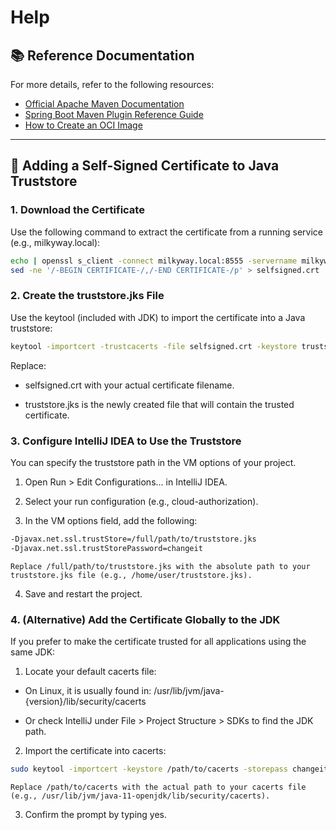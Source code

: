 # Help
## 📚 Reference Documentation

For more details, refer to the following resources:

- [Official Apache Maven Documentation](https://maven.apache.org/guides/index.html)
- [Spring Boot Maven Plugin Reference Guide](https://docs.spring.io/spring-boot/docs/3.2.2/maven-plugin/reference/html/)
- [How to Create an OCI Image](https://docs.spring.io/spring-boot/docs/3.2.2/maven-plugin/reference/html/#build-image)

---

## 🔐 Adding a Self-Signed Certificate to Java Truststore

### 1. Download the Certificate

Use the following command to extract the certificate from a running service (e.g., milkyway.local):
```bash
echo | openssl s_client -connect milkyway.local:8555 -servername milkyway.local | \
sed -ne '/-BEGIN CERTIFICATE-/,/-END CERTIFICATE-/p' > selfsigned.crt
```

### 2. Create the truststore.jks File

Use the keytool (included with JDK) to import the certificate into a Java truststore:
```bash
keytool -importcert -trustcacerts -file selfsigned.crt -keystore truststore.jks -storepass changeit -alias milkyway
```
Replace:

- selfsigned.crt with your actual certificate filename.

- truststore.jks is the newly created file that will contain the trusted certificate.

### 3. Configure IntelliJ IDEA to Use the Truststore

You can specify the truststore path in the VM options of your project.

1. Open Run > Edit Configurations... in IntelliJ IDEA.

2. Select your run configuration (e.g., cloud-authorization).

3. In the VM options field, add the following:
```bash
-Djavax.net.ssl.trustStore=/full/path/to/truststore.jks
-Djavax.net.ssl.trustStorePassword=changeit
```
    Replace /full/path/to/truststore.jks with the absolute path to your truststore.jks file (e.g., /home/user/truststore.jks).

4. Save and restart the project.

### 4. (Alternative) Add the Certificate Globally to the JDK

If you prefer to make the certificate trusted for all applications using the same JDK:

1. Locate your default cacerts file:

- On Linux, it is usually found in:
        /usr/lib/jvm/java-{version}/lib/security/cacerts

- Or check IntelliJ under File > Project Structure > SDKs to find the JDK path.

2. Import the certificate into cacerts:
```bash
sudo keytool -importcert -keystore /path/to/cacerts -storepass changeit -file selfsigned.crt -alias milkyway
```
    Replace /path/to/cacerts with the actual path to your cacerts file (e.g., /usr/lib/jvm/java-11-openjdk/lib/security/cacerts).

3. Confirm the prompt by typing yes.
